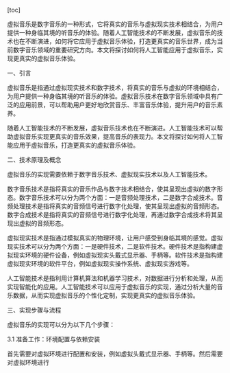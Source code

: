 
[toc]                    
                
                
虚拟音乐是数字音乐的一种形式，它将真实的音乐与虚拟现实技术相结合，为用户提供一种身临其境的听音乐的体验。随着人工智能技术的不断发展，虚拟音乐的技术也在不断演进，如何将它应用于虚拟音乐体验，打造更真实的音乐世界，成为当前数字音乐领域的重要研究方向。本文将探讨如何将人工智能应用于虚拟音乐，实现更真实的虚拟音乐体验。

一、引言

虚拟音乐是指通过虚拟现实技术和数字技术，将真实的音乐与虚拟的环境相结合，为用户提供一种身临其境的听音乐的体验。虚拟音乐技术在数字音乐领域中具有广泛的应用前景，可以帮助用户更好地欣赏音乐、丰富音乐体验，提升用户的音乐素养。

随着人工智能技术的不断发展，虚拟音乐技术也在不断演进。人工智能技术可以帮助虚拟音乐实现更真实的音乐效果，提高音乐的表现力。本文将探讨如何将人工智能应用于虚拟音乐，打造更真实的虚拟音乐体验。

二、技术原理及概念

虚拟音乐的实现需要依赖于数字音乐技术、虚拟现实技术以及人工智能技术。

数字音乐技术是指将真实的音乐作品与数字技术相结合，使其呈现出虚拟的数字形态。数字音乐技术可以分为两个方面：一是音频处理技术，二是数字合成技术。音频处理技术是指将真实的音频信号进行数字化处理，使其呈现出虚拟的音频形态。数字合成技术是指将真实的音频信号进行数字化处理，再通过数字合成技术将其呈现出虚拟的音频形态。

虚拟现实技术是指通过模拟真实的物理环境，让用户感受到身临其境的感觉。虚拟现实技术可以分为两个方面：一是硬件技术，二是软件技术。硬件技术是指构建虚拟现实环境的硬件设备，例如虚拟现实头戴式显示器、手柄等。软件技术是指构建虚拟现实环境的软件平台，例如虚拟现实操作系统、虚拟现实游戏等。

人工智能技术是指利用计算机算法和机器学习技术，对数据进行分析和处理，从而实现智能化的应用。人工智能技术可以应用于虚拟音乐的实现，通过分析大量的音乐数据，从而实现虚拟音乐的个性化定制，实现更真实的虚拟音乐体验。

三、实现步骤与流程

虚拟音乐的实现可以分为以下几个步骤：

3.1 准备工作：环境配置与依赖安装

首先需要对虚拟环境进行配置和安装，例如虚拟头戴式显示器、手柄等。然后需要对虚拟环境进行

